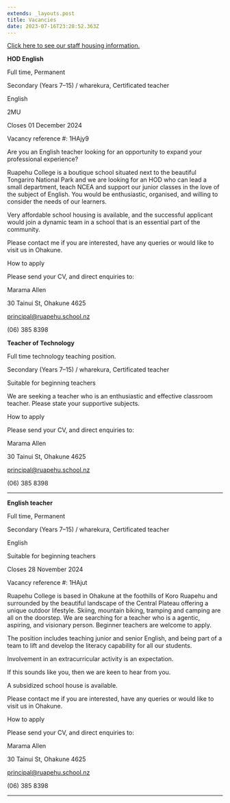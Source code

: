 ```yaml
---
extends: _layouts.post
title: Vacancies
date: 2023-07-16T23:28:52.363Z
---
```

[Click here to see our staff housing information.](https://res.cloudinary.com/ruapehu-college/image/upload/v1659483075/Staff_Housing_1_tesptd.pdf)

**HOD English**

Full time, Permanent

Secondary (Years 7–15) / wharekura, Certificated teacher

English

2MU

Closes 01 December 2024

Vacancy reference #: 1HAjy9

Are you an English teacher looking for an opportunity to expand your professional experience?

Ruapehu College is a boutique school situated next to the beautiful Tongariro National Park and we are looking for an HOD who can lead a small department, teach NCEA and support our junior classes in the love of the subject of English. You would be enthusiastic, organised, and willing to consider the needs of our learners.

Very affordable school housing is available, and the successful applicant would join a dynamic team in a school that is an essential part of the community.

Please contact me if you are interested, have any queries or would like to visit us in Ohakune.

How to apply

Please send your CV, and direct enquiries to:

Marama Allen

30 Tainui St, Ohakune 4625

principal@ruapehu.school.nz

(06) 385 8398

**Teacher of  Technology**

Full time technology teaching position. 



Secondary (Years 7–15) / wharekura, Certificated teacher



Suitable for beginning teachers



We are seeking a teacher who is an enthusiastic and effective classroom teacher. Please state your supportive subjects.

How to apply

Please send your CV, and direct enquiries to:

Marama Allen

30 Tainui St, Ohakune 4625

principal@ruapehu.school.nz

(06) 385 8398

- - -

**English teacher**

Full time, Permanent

Secondary (Years 7–15) / wharekura, Certificated teacher

English

  Suitable for beginning teachers

Closes 28 November 2024

Vacancy reference #: 1HAjut

Ruapehu College is based in Ohakune at the foothills of Koro Ruapehu and surrounded by the beautiful landscape of the Central Plateau offering a unique outdoor lifestyle. Skiing, mountain biking, tramping and camping are all on the doorstep.  We are searching for a teacher who is a agentic, aspiring, and visionary person. Beginner teachers are welcome to apply.

The position includes teaching junior and senior English, and being part of a team to lift and develop the literacy capability for all our students. 

Involvement in an extracurricular activity is an expectation.

If this sounds like you, then we are keen to hear from you.

A subsidized school house is available.

Please contact me if you are interested, have any queries or would like to visit us in Ohakune.

How to apply

Please send your CV, and direct enquiries to:

Marama Allen

30 Tainui St, Ohakune 4625

principal@ruapehu.school.nz

(06) 385 8398

- - -

